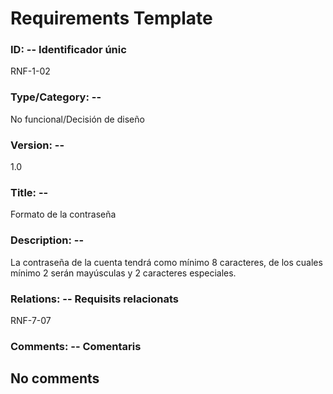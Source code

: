 # Requirements Template
### ID: -- Identificador únic
RNF-1-02
### Type/Category: -- 
No funcional/Decisión de diseño
### Version: -- 
1.0
### Title: --
Formato de la contraseña
### Description: --
La contraseña de la cuenta tendrá como mínimo 8 caracteres, de los cuales mínimo 2 serán mayúsculas y 2 caracteres especiales.
### Relations: -- Requisits relacionats
RNF-7-07
### Comments: -- Comentaris
No comments
---
